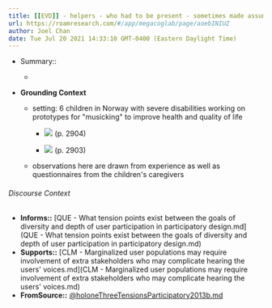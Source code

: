 ```yaml
---
title: [[EVD]] - helpers - who had to be present - sometimes made assumptions and spoke for children with disabilities during design activities - [[@holoneThreeTensionsParticipatory2013b]]
url: https://roamresearch.com/#/app/megacoglab/page/aoebINIUZ
author: Joel Chan
date: Tue Jul 20 2021 14:33:10 GMT-0400 (Eastern Daylight Time)
---
```


- Summary::

    - __<summarize the result in a bit more detail here>__
- **Grounding Context**

    - setting: 6 children in Norway with severe disabilities working on prototypes for "musicking" to improve health and quality of life

        - ![](https://firebasestorage.googleapis.com/v0/b/firescript-577a2.appspot.com/o/imgs%2Fapp%2Fmegacoglab%2FQg-wRkowiO.png?alt=media&token=b34f7c2f-bbbd-467a-a9d6-d5faec3b0c46) (p. 2904)

        - ![](https://firebasestorage.googleapis.com/v0/b/firescript-577a2.appspot.com/o/imgs%2Fapp%2Fmegacoglab%2FLz2iVRTB-Q.png?alt=media&token=06c08154-f600-401d-9d11-355abbe4c9da) (p. 2903)

    - observations here are drawn from experience as well as questionnaires from the children's caregivers

###### Discourse Context

- **Informs::** [QUE - What tension points exist between the goals of diversity and depth of user participation in participatory design.md](QUE - What tension points exist between the goals of diversity and depth of user participation in participatory design.md)
- **Supports::** [CLM - Marginalized user populations may require involvement of extra stakeholders who may complicate hearing the users' voices.md](CLM - Marginalized user populations may require involvement of extra stakeholders who may complicate hearing the users' voices.md)
- **FromSource::** [@holoneThreeTensionsParticipatory2013b.md](@holoneThreeTensionsParticipatory2013b.md)

